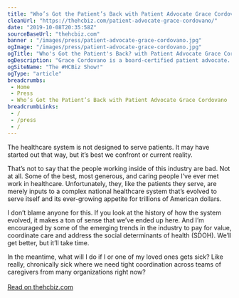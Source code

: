 ```yaml
--- 
title: "Who’s Got the Patient’s Back with Patient Advocate Grace Cordovano"
cleanUrl: "https://thehcbiz.com/patient-advocate-grace-cordovano/"
date: "2019-10-08T20:35:58Z"
sourceBaseUrl: "thehcbiz.com"
banner : "/images/press/patient-advocate-grace-cordovano.jpg"
ogImage: "/images/press/patient-advocate-grace-cordovano.jpg"
ogTitle: "Who's Got the Patient's Back? with Patient Advocate Grace Cordovano"
ogDescription: "Grace Cordovano is a board-certified patient advocate. Grace helps us to understand why patient advocates are needed, how they add value, and how much work and expertise is really necessary to do this job effectively."
ogSiteName: "The #HCBiz Show!"
ogType: "article"
breadcrumbs:
 - Home
 - Press
 - Who’s Got the Patient’s Back with Patient Advocate Grace Cordovano
breadcrumbLinks:
 - / 
 - /press
 - / 
---
```

The healthcare system is not designed to serve patients. It may have started out that way, but it’s best we confront or current reality.

That’s not to say that the people working inside of this industry are bad. Not at all. Some of the best, most generous, and caring people I’ve ever met work in healthcare. Unfortunately, they, like the patients they serve, are merely inputs to a complex national healthcare system that’s evolved to serve itself and its ever-growing appetite for trillions of American dollars.

I don’t blame anyone for this. If you look at the history of how the system evolved, it makes a ton of sense that we’ve ended up here. And I’m encouraged by some of the emerging trends in the industry to pay for value, coordinate care and address the social determinants of health (SDOH). We’ll get better, but it’ll take time.

In the meantime, what will I do if I or one of my loved ones gets sick? Like really, chronically sick where we need tight coordination across teams of caregivers from many organizations right now? <br><br><a target="_blank" href=https://thehcbiz.com/patient-advocate-grace-cordovano/>Read on thehcbiz.com</a>
